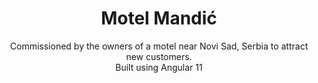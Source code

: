 <div align="center">
  <h1>Motel Mandić</h1>
  <p>
    Commissioned by the owners of a motel near Novi Sad, Serbia to attract new customers. <br/> Built using Angular 11
  </p>
</div></br></br>
